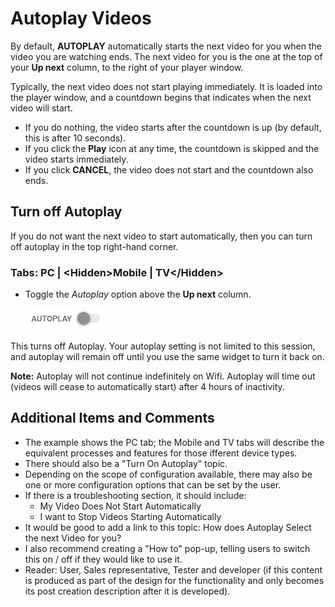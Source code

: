 # Autoplay Videos

By default, **AUTOPLAY** automatically starts the next video for you when the video you are watching ends. The next video for you is the one at the top of your **Up next** column, to the right of your player window.  

Typically, the next video does not start playing immediately. It is loaded into the player window, and a countdown begins that indicates when the next video will start. 
* If you do nothing, the video starts after the countdown is up (by default, this is after 10 seconds). 
* If you click the **Play** icon at any time, the countdown is skipped and the video starts immediately. 
* If you click **CANCEL**, the video does not start and the countdown also ends. 

## Turn off Autoplay

If you do not want the next video to start automatically, then you can turn off autoplay in the top right-hand corner. 

### Tabs: PC | &lt;Hidden&gt;Mobile | TV&lt;/Hidden&gt;

* Toggle the *Autoplay* option above the **Up next** column.   

&nbsp;&nbsp;&nbsp;&nbsp;&nbsp; ![Autoplay Toggle - Off](../images/autoplay.png)

This turns off Autoplay. Your autoplay setting is not limited to this session, and autoplay will remain off until you use the same widget to turn it back on. 

**Note:** Autoplay will not continue indefinitely on Wifi. Autoplay will time out (videos will cease to automatically start) after 4 hours of inactivity.  

## Additional Items and Comments

* The example shows the PC tab; the Mobile and TV tabs will describe the equivalent processes and features for those ifferent device types. 
* There should also be a "Turn On Autoplay" topic.
* Depending on the scope of configuration available, there may also be one or more configuration options that can be set by the user. 
* If there is a troubleshooting section, it should include: 
  * My Video Does Not Start Automatically
  * I want to Stop Videos Starting Automatically
* It would be good to add a link to this topic: How does Autoplay Select the next Video for you?
* I also recommend creating a "How to" pop-up, telling users to switch this on / off if they would like to use it.  
* Reader: User, Sales representative, Tester and developer (if this content is produced as part of the design for the functionality and only becomes its post creation description after it is developed).
